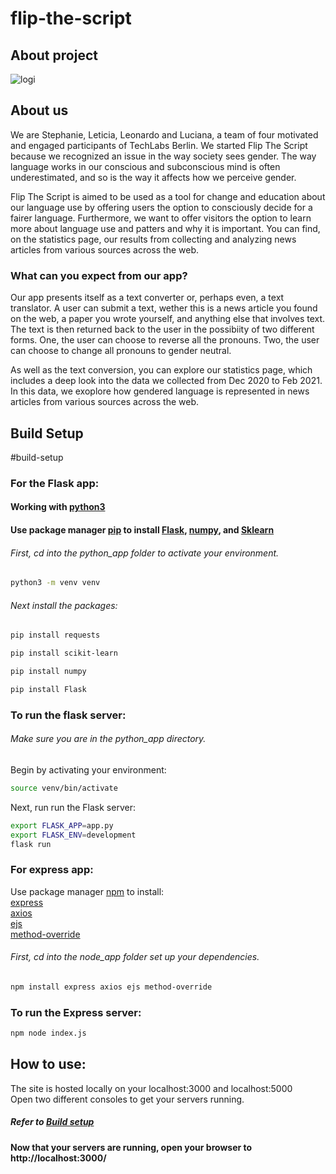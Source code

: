 # flip-the-script

## About project
![logi](https://user-images.githubusercontent.com/60686512/106793744-20e58500-6658-11eb-91a0-866f6c89f1b1.png)

  
## About us
We are Stephanie, Leticia, Leonardo and Luciana, a team of four motivated and engaged participants of TechLabs Berlin. We started Flip The Script because we recognized an issue in the way society sees gender. The way language works in our conscious and subconscious mind is often underestimated, and so is the way it affects how we perceive gender. </br>

Flip The Script is aimed to be used as a tool for change and education about our language use by offering users the option to consciously decide for a fairer language. Furthermore, we want to offer visitors the option to learn more about language use and patters and why it is important. You can find, on the statistics page, our results from collecting and analyzing news articles from various sources across the web. </br>

### What can you expect from our app? </br>
Our app presents itself as a text converter or, perhaps even, a text translator. A user can submit a text, wether this is a news article you found on the web, a paper you wrote yourself, and anything else that involves text. The text is then returned back to the user in the possibiity of two different forms. One, the user can choose to reverse all the pronouns. Two, the user can choose to change all pronouns to gender neutral. </br>

As well as the text conversion, you can explore our statistics page, which includes a deep look into the data we collected from Dec 2020 to Feb 2021. In this data, we exoplore how gendered language is represented in news articles from various sources across the web.  

## Build Setup
#build-setup
### For the Flask app: 
#### Working with [python3](https://realpython.com/installing-python/)
#### Use package manager [pip](https://pip.pypa.io/en/stable/) to install [Flask](https://flask.palletsprojects.com/en/1.1.x/tutorial/), [numpy](https://numpy.org/), and [Sklearn](https://scikit-learn.org/stable/)

###### First, cd into the python_app folder to activate your environment.
```bash
python3 -m venv venv
```
###### Next install the packages:
```bash
pip install requests
```
```bash
pip install scikit-learn
```
```bash
pip install numpy
```
```bash
pip install Flask
```
### To run the flask server:
###### Make sure you are in the python_app directory. 
Begin by activating your environment:</br>

```bash
source venv/bin/activate
```
Next, run run the Flask server:

```bash
export FLASK_APP=app.py
export FLASK_ENV=development
flask run
```

### For express app:

Use package manager [npm](https://www.npmjs.com/) to install:</br>
[express](https://expressjs.com/)</br>
[axios](https://github.com/axios/axios)</br>
[ejs](https://ejs.co/)</br>
[method-override](https://www.npmjs.com/package/method-override)</br>

###### First, cd into the node_app folder set up your dependencies.

```bash
npm install express axios ejs method-override
```
### To run the Express server:
```bash
npm node index.js
```
## How to use:
The site is hosted locally on your localhost:3000 and localhost:5000 </br>
Open two different consoles to get your servers running. 
##### Refer to [Build setup](#Build-setup)</br>

#### Now that your servers are running, open your browser to http://localhost:3000/
